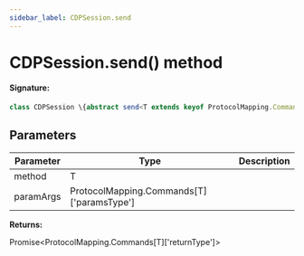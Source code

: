 ```yaml
---
sidebar_label: CDPSession.send
---
```


# CDPSession.send() method

#### Signature:

```typescript
class CDPSession \{abstract send<T extends keyof ProtocolMapping.Commands>(method: T, ...paramArgs: ProtocolMapping.Commands[T]['paramsType']): Promise<ProtocolMapping.Commands[T]['returnType']>;\}
```

## Parameters

| Parameter | Type                                          | Description |
| --------- | --------------------------------------------- | ----------- |
| method    | T                                             |             |
| paramArgs | ProtocolMapping.Commands\[T\]\['paramsType'\] |             |

**Returns:**

Promise&lt;ProtocolMapping.Commands\[T\]\['returnType'\]&gt;
